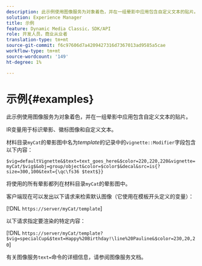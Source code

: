 ```yaml
---
description: 此示例使用图像服务为对象着色，并在一组晕影中应用包含自定义文本的贴片。
solution: Experience Manager
title: 示例
feature: Dynamic Media Classic，SDK/API
role: 开发人员，商业从业者
translation-type: tm+mt
source-git-commit: f6c97606d7a4209427316d7367013ad9585a5cae
workflow-type: tm+mt
source-wordcount: '149'
ht-degree: 1%

---
```



# 示例{#examples}

此示例使用图像服务为对象着色，并在一组晕影中应用包含自定义文本的贴片。

IR变量用于标识晕影、徽标图像和自定义文本。

材料目录`myCat`的晕影图中名为&#x200B;*template*&#x200B;的记录中的`vignette::Modifier`字段包含以下内容：

`$vig=defaultVignette&$text=text_goes_here&$color=220,220,220&vignette=myCat/$vig$&obj=group/object&color=$color$&decal&src=is{?size=300,100&text={\qc\fs36 $text$}}`

将使用的所有晕影都列在材料目录`myCat`的晕影图中。

客户端现在可以发出以下请求来检索默认图像（它使用在模板开头定义的变量）：

[!DNL `https://server/myCat/template`]

以下请求指定要渲染的特定内容：

[!DNL `https://server/myCat/template?$vig=specialCup&$text=Happy%20Birthday!\line%20Pauline&$color=230,20,20`]

有关图像服务`text=`命令的详细信息，请参阅图像服务文档。
